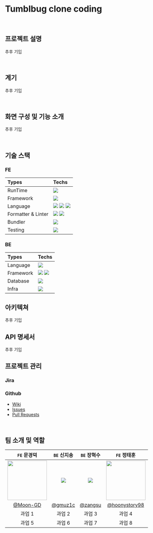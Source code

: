 # Tumblbug clone coding  

<br>

## 프로젝트 설명
추후 기입

<br>

## 계기
추후 기입

<br>

## 화면 구성 및 기능 소개
추후 기입

<br>

<!-- 기술 스택 및 정보는 https://simpleicons.org/ 찾으세요! -->
## 기술 스택
### FE

<!-- 
:-- 테이블 좌측 정렬
:-: 테이블 중앙 정렬
--: 테이블 우측 정렬
-->
|Types|Techs|
|:-|:-|
|RunTime|<img src="https://img.shields.io/badge/Node.js-339933?style=flat&logo=Node.js&logoColor=white"/>|
|Framework|<img src="https://img.shields.io/badge/React-61DAFB?style=flat&logo=React&logoColor=white"/>|
|Language|<img src="https://img.shields.io/badge/TypeScript-3178C6?style=flat&logo=TypeScript&logoColor=white"/> <img src="https://img.shields.io/badge/JavaScript-F7DF1E?style=flat&logo=JavaScript&logoColor=white"/> <img src="https://img.shields.io/badge/Sass-CC6699?style=flat&logo=Sass&logoColor=white"/>|
|Formatter & Linter|<img src="https://img.shields.io/badge/ESLint-4B32C3?style=flat&logo=ESLint&logoColor=white"/> <img src="https://img.shields.io/badge/Prettier-F7B93E?style=flat&logo=Prettier&logoColor=white"/>|
|Bundler|<img src="https://img.shields.io/badge/Webpack-8DD6F9?style=flat&logo=Webpack&logoColor=white"/>|
|Testing|<img src="https://img.shields.io/badge/Jest-C21325?style=flat&logo=Jest&logoColor=white"/>|

### BE
|Types|Techs|
|:-|:-|
|Language|<img src="https://img.shields.io/badge/java-007396?style=flat&logo=java&logoColor=white">|
|Framework|<img src="https://img.shields.io/badge/spring-6DB33F?style=flat&logo=Spring&logoColor=white"> <img src="https://img.shields.io/badge/springboot-6DB33F?style=flat&logo=SpringBoot&logoColor=white">|
|Database| <img src="https://img.shields.io/badge/mariaDB-003545?style=flat&logo=mariaDB&logoColor=white">|
|Infra|<img src="https://img.shields.io/badge/amazonaws-232F3E?style=flat&logo=amazonaws&logoColor=white">|

## 아키텍쳐
추후 기입
<br>

## API 명세서
추후 기입
<br>

## 프로젝트 관리
### Jira
### Github
- [Wiki](https://github.com/Start-as-Web-Developers/tumblbug-clone-coding/wiki)
- [Issues](https://github.com/Start-as-Web-Developers/tumblbug-clone-coding/issues)
- [Pull Requests](https://github.com/Start-as-Web-Developers/tumblbug-clone-coding/pulls)

<br>

## 팀 소개 및 역할
|```FE``` 문경덕|```BE``` 신지송|```BE``` 장혁수|```FE``` 정태훈|
|:-:|:-:|:-:|:-:|
|<img src="https://user-images.githubusercontent.com/74173976/216749372-fe3715b9-9249-4e89-b43b-3bf8198c9b0b.png" width=130>|<img src="https://user-images.githubusercontent.com/74173976/231698050-4e9259b4-0b61-47c6-8c2c-a92689f90d3a.png"/>|<img src="https://user-images.githubusercontent.com/76612738/227775954-b5469ce3-c92d-4b12-a186-5a20547dabbe.png"/>|<img src="https://user-images.githubusercontent.com/74173976/231698801-0398e279-9aac-4d43-9204-615efe9d80bf.png" width=130>|
|[@Moon-GD](https://github.com/Moon-GD)|[@gmuz1c](https://github.com/shin-jisong)|[@zangsu](https://github.com/zangsu)|[@hoonystory98](https://github.com/hoonystory98)|
|과업 1|과업 2|과업 3|과업 4|
|과업 5|과업 6|과업 7|과업 8|
